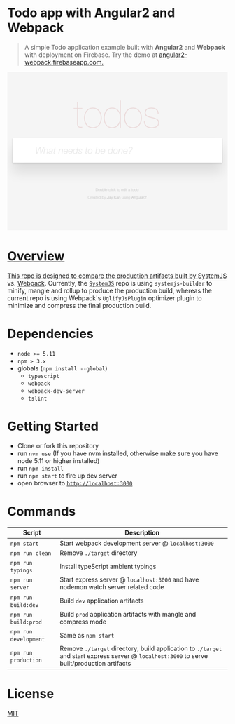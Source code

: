 # Todo app with Angular2 and Webpack 

> A simple Todo application example built with **Angular2** and **Webpack** with deployment on Firebase. Try the demo at <a href="https://angular-todo-webpack.firebaseapp.com/" target="_blank">angular2-webpack.firebaseapp.com.

![Angular2 Todo MVC](/todo_mvc.png)

# Overview
This repo is designed to compare the production artifacts built by [SystemJS](https://github.com/JayKan/angular2-todo) vs. [Webpack](https://github.com/JayKan/angular2-todo-webpack). Currently, the [`SystemJS`](https://github.com/JayKan/angular2-todo) repo is using `systemjs-builder` to minify, mangle and rollup to produce the production build, whereas the current repo is using Webpack's `UglifyJsPlugin` optimizer plugin to minimize and compress the final production build.       

# Dependencies
* `node >= 5.11`
* `npm > 3.x`
* globals (`npm install --global`)
    * `typescript`
    * `webpack`
    * `webpack-dev-server`
    * `tslint`
    
# Getting Started
- Clone or fork this repository
- run `nvm use` (If you have nvm installed, otherwise make sure you have node 5.11 or higher installed)
- run `npm install`
- run `npm start` to fire up dev server
- open browser to [`http://localhost:3000`](http://localhost:3000)

# Commands
|Script|Description|
|---|---|
|`npm start`|Start webpack development server @ `localhost:3000`|
|`npm run clean`|Remove `./target` directory|
|`npm run typings`|Install typeScript ambient typings|
|`npm run server`|Start express server @ `localhost:3000` and have nodemon watch server related code|
|`npm run build:dev`|Build `dev` application artifacts|
|`npm run build:prod`|Build `prod` application artifacts with mangle and compress mode|
|`npm run development`|Same as `npm start`|
|`npm run production`|Remove `./target` directory, build application to `./target` and start express server @ `localhost:3000` to serve built/production artifacts|

# License
[MIT](LICENSE)